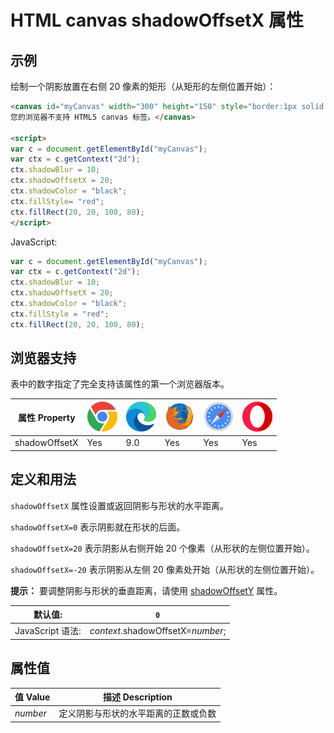 HTML canvas shadowOffsetX 属性
===

## 示例

绘制一个阴影放置在右侧 20 像素的矩形（从矩形的左侧位置开始）：

```html idoc:preview:iframe
<canvas id="myCanvas" width="300" height="150" style="border:1px solid #d3d3d3;">
您的浏览器不支持 HTML5 canvas 标签。</canvas>

<script>
var c = document.getElementById("myCanvas");
var ctx = c.getContext("2d");
ctx.shadowBlur = 10;
ctx.shadowOffsetX = 20;
ctx.shadowColor = "black";
ctx.fillStyle= "red";
ctx.fillRect(20, 20, 100, 80);
</script>
```

JavaScript:

```js
var c = document.getElementById("myCanvas");
var ctx = c.getContext("2d");
ctx.shadowBlur = 10;
ctx.shadowOffsetX = 20;
ctx.shadowColor = "black";
ctx.fillStyle = "red";
ctx.fillRect(20, 20, 100, 80);
```

## 浏览器支持

表中的数字指定了完全支持该属性的第一个浏览器版本。

| 属性 Property  | ![chrome][1] | ![edge][2] | ![firefox][3] | ![safari][4] | ![opera][5] |
| ----------- | --- | --- | --- | --- | --- |
| shadowOffsetX | Yes | 9.0 | Yes | Yes | Yes |
<!--rehype:style=width: 100%; display: inline-table;-->

## 定义和用法

`shadowOffsetX` 属性设置或返回阴影与形状的水平距离。

`shadowOffsetX=0` 表示阴影就在形状的后面。

`shadowOffsetX=20` 表示阴影从右侧开始 20 个像素（从形状的左侧位置开始）。

`shadowOffsetX=-20` 表示阴影从左侧 20 像素处开始（从形状的左侧位置开始）。

**提示：** 要调整阴影与形状的垂直距离，请使用 [shadowOffsetY](canvas_shadowoffsety.md) 属性。

| 默认值: | `0` |
| ------- | ------- |
| JavaScript 语法: | *context*.shadowOffsetX=*number*; |
<!--rehype:style=width: 100%; display: inline-table;-->

## 属性值

| 值 Value | 描述 Description |
| ----- | ----- |
| *number* | 定义阴影与形状的水平距离的正数或负数 |
<!--rehype:style=width: 100%; display: inline-table;-->


[1]: ../assets/chrome.svg
[2]: ../assets/edge.svg
[3]: ../assets/firefox.svg
[4]: ../assets/safari.svg
[5]: ../assets/opera.svg